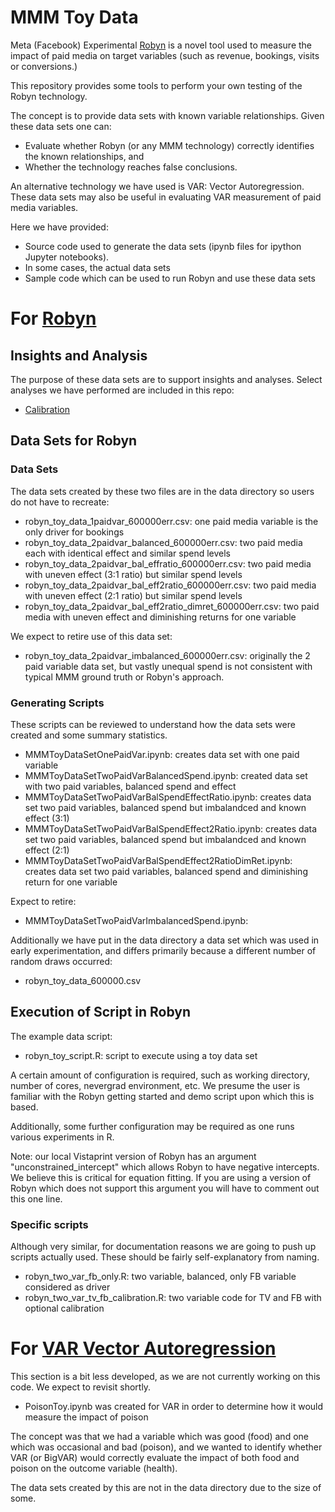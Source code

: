 # MMM Toy Data

Meta (Facebook) Experimental [Robyn](https://github.com/facebookexperimental/Robyn) is a novel tool used to measure the impact of paid media on target variables (such as revenue, bookings, visits or conversions.)

This repository provides some tools to perform your own testing of the Robyn technology.

The concept is to provide data sets with known variable relationships.  Given these data sets one can:
* Evaluate whether Robyn (or any MMM technology) correctly identifies the known relationships, and
* Whether the technology reaches false conclusions.

An alternative technology we have used is VAR: Vector Autoregression.  These data sets may also be useful in evaluating VAR measurement of paid media variables.

Here we have provided:
* Source code used to generate the data sets (ipynb files for ipython Jupyter notebooks).
* In some cases, the actual data sets
* Sample code which can be used to run Robyn and use these data sets

# For [Robyn](https://github.com/facebookexperimental/Robyn)

## Insights and Analysis

The purpose of these data sets are to support insights and analyses.  Select analyses we have performed are included in this repo:

* [Calibration](calibration.md)


## Data Sets for Robyn

### Data Sets
The data sets created by these two files are in the data directory so users do not have to recreate:
* robyn_toy_data_1paidvar_600000err.csv: one paid media variable is the only driver for bookings
* robyn_toy_data_2paidvar_balanced_600000err.csv: two paid media each with identical effect and similar spend levels
* robyn_toy_data_2paidvar_bal_effratio_600000err.csv: two paid media with uneven effect (3:1 ratio) but similar spend levels
* robyn_toy_data_2paidvar_bal_eff2ratio_600000err.csv: two paid media with uneven effect (2:1 ratio) but similar spend levels
* robyn_toy_data_2paidvar_bal_eff2ratio_dimret_600000err.csv: two paid media with uneven effect and diminishing returns for one variable

We expect to retire use of this data set:
* robyn_toy_data_2paidvar_imbalanced_600000err.csv: originally the 2 paid variable data set, but vastly unequal spend is not consistent with typical MMM ground truth or Robyn's approach.

### Generating Scripts

These scripts can be reviewed to understand how the data sets were created and some summary statistics.

* MMMToyDataSetOnePaidVar.ipynb: creates data set with one paid variable
* MMMToyDataSetTwoPaidVarBalancedSpend.ipynb: created data set with two paid variables, balanced spend and effect
* MMMToyDataSetTwoPaidVarBalSpendEffectRatio.ipynb: creates data set two paid variables, balanced spend but imbalandced and known effect (3:1)
* MMMToyDataSetTwoPaidVarBalSpendEffect2Ratio.ipynb: creates data set two paid variables, balanced spend but imbalandced and known effect (2:1)
* MMMToyDataSetTwoPaidVarBalSpendEffect2RatioDimRet.ipynb: creates data set two paid variables, balanced spend and diminishing return for one variable

Expect to retire:
* MMMToyDataSetTwoPaidVarImbalancedSpend.ipynb: 

Additionally we have put in the data directory a data set which was used in early experimentation,
and differs primarily because a different number of random draws occurred:
* robyn_toy_data_600000.csv

## Execution of Script in Robyn

The example data script:
* robyn_toy_script.R: script to execute using a toy data set

A certain amount of configuration is required, such as working directory, number of cores, nevergrad environment, etc.  We presume the user is familiar with the Robyn getting started and demo script upon which this is based.

Additionally, some further configuration may be required as one runs various experiments in R.

Note: our local Vistaprint version of Robyn has an argument "unconstrained_intercept" which allows Robyn
to have negative intercepts. We believe this is critical for equation fitting.  If you are using a version
of Robyn which does not support this argument you will have to comment out this one line.

### Specific scripts

Although very similar, for documentation reasons we are going to push up scripts actually used.  These should be fairly self-explanatory from naming.

* robyn_two_var_fb_only.R: two variable, balanced, only FB variable considered as driver
* robyn_two_var_tv_fb_calibration.R: two variable code for TV and FB with optional calibration

# For [VAR Vector Autoregression](https://www.rdocumentation.org/packages/vars/versions/1.5-6/topics/VAR)

This section is a bit less developed, as we are not currently working on this code.  We expect to revisit shortly.

* PoisonToy.ipynb was created for VAR in order to determine how it would measure the impact of poison

The concept was that we had a variable which was good (food) and one which was occasional and bad (poison), and we wanted to identify whether VAR (or BigVAR) would correctly evaluate the impact of both food and poison on the outcome variable (health).

The data sets created by this are not in the data directory due to the size of some.
